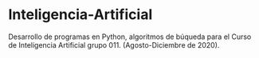 # Inteligencia-Artificial
Desarrollo de programas en Python, algoritmos de búqueda para el Curso de Inteligencia Artificial grupo 011. (Agosto-Diciembre  de 2020).

